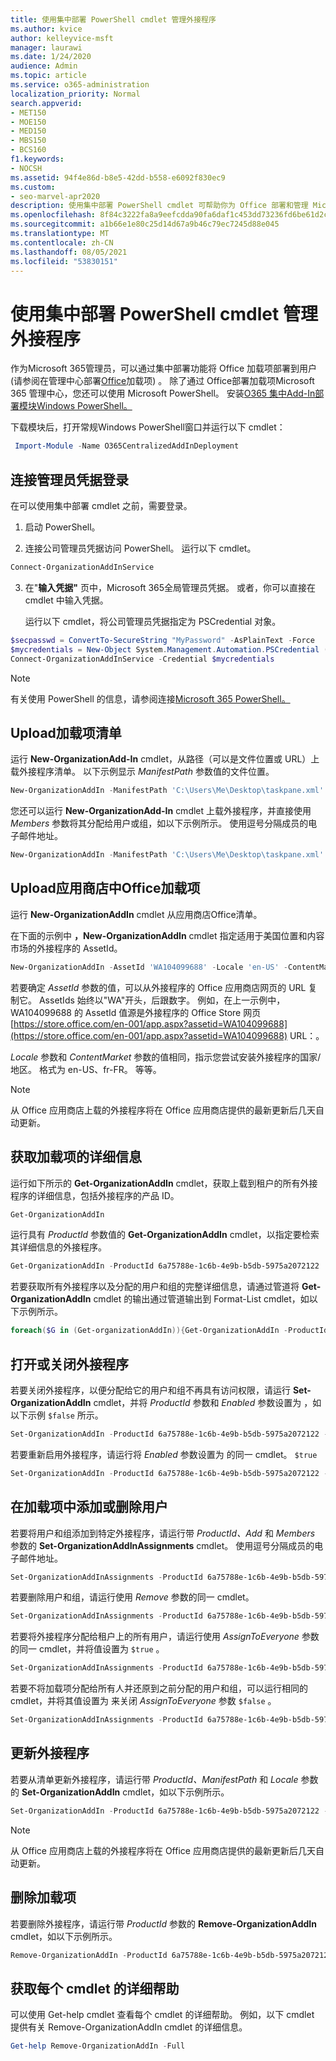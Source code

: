 ```yaml
---
title: 使用集中部署 PowerShell cmdlet 管理外接程序
ms.author: kvice
author: kelleyvice-msft
manager: laurawi
ms.date: 1/24/2020
audience: Admin
ms.topic: article
ms.service: o365-administration
localization_priority: Normal
search.appverid:
- MET150
- MOE150
- MED150
- MBS150
- BCS160
f1.keywords:
- NOCSH
ms.assetid: 94f4e86d-b8e5-42dd-b558-e6092f830ec9
ms.custom:
- seo-marvel-apr2020
description: 使用集中部署 PowerShell cmdlet 可帮助你为 Office 部署和管理 Microsoft 365 外接程序。
ms.openlocfilehash: 8f84c3222fa8a9eefcdda90fa6daf1c453dd73236fd6be61d2c57b63c7feceea
ms.sourcegitcommit: a1b66e1e80c25d14d67a9b46c79ec7245d88e045
ms.translationtype: MT
ms.contentlocale: zh-CN
ms.lasthandoff: 08/05/2021
ms.locfileid: "53830151"
---
```

# <a name="use-the-centralized-deployment-powershell-cmdlets-to-manage-add-ins"></a>使用集中部署 PowerShell cmdlet 管理外接程序

作为Microsoft 365管理员，可以通过集中部署功能将 Office 加载项部署到用户 (请参阅在管理中心部署[Office](../admin/manage/manage-deployment-of-add-ins.md)加载项) 。 除了通过 Office部署加载项Microsoft 365 管理中心，您还可以使用 Microsoft PowerShell。 安装[O365 集中Add-In部署模块Windows PowerShell。](https://www.powershellgallery.com/packages/O365CentralizedAddInDeployment) 

下载模块后，打开常规Windows PowerShell窗口并运行以下 cmdlet：

```powershell
 Import-Module -Name O365CentralizedAddInDeployment
```
    
## <a name="connect-using-your-admin-credentials"></a>连接管理员凭据登录

在可以使用集中部署 cmdlet 之前，需要登录。
  
1. 启动 PowerShell。
    
2. 连接公司管理员凭据访问 PowerShell。 运行以下 cmdlet。
    
  ```powershell
  Connect-OrganizationAddInService
  ```

3. 在"**输入凭据"** 页中，Microsoft 365全局管理员凭据。 或者，你可以直接在 cmdlet 中输入凭据。 
    
    运行以下 cmdlet，将公司管理员凭据指定为 PSCredential 对象。
    
  ```powershell
  $secpasswd = ConvertTo-SecureString "MyPassword" -AsPlainText -Force
  $mycredentials = New-Object System.Management.Automation.PSCredential ("serviceaccount@contoso.com", $secpasswd)
  Connect-OrganizationAddInService -Credential $mycredentials
  ```

> [!NOTE]
> 有关使用 PowerShell 的信息，请参阅连接[Microsoft 365 PowerShell。](./connect-to-microsoft-365-powershell.md) 
  
## <a name="upload-an-add-in-manifest"></a>Upload加载项清单

运行 **New-OrganizationAdd-In** cmdlet，从路径（可以是文件位置或 URL）上载外接程序清单。 以下示例显示  _ManifestPath_ 参数值的文件位置。 
  
```powershell
New-OrganizationAddIn -ManifestPath 'C:\Users\Me\Desktop\taskpane.xml' -Locale 'en-US'
```

您还可以运行 **New-OrganizationAdd-In** cmdlet 上载外接程序，并直接使用  _Members_ 参数将其分配给用户或组，如以下示例所示。 使用逗号分隔成员的电子邮件地址。 
  
```powershell
New-OrganizationAddIn -ManifestPath 'C:\Users\Me\Desktop\taskpane.xml' -Locale 'en-US' -Members  'KathyBonner@contoso.com', 'MaxHargrave@contoso.com'
```

## <a name="upload-an-add-in-from-the-office-store"></a>Upload应用商店中Office加载项

运行 **New-OrganizationAddIn** cmdlet 从应用商店Office清单。
  
在下面的示例中 **，New-OrganizationAddIn** cmdlet 指定适用于美国位置和内容市场的外接程序的 AssetId。
  
```powershell
New-OrganizationAddIn -AssetId 'WA104099688' -Locale 'en-US' -ContentMarket 'en-US'
```

若要确定 _AssetId_ 参数的值，可以从外接程序的 Office 应用商店网页的 URL 复制它。 AssetIds 始终以"WA"开头，后跟数字。 例如，在上一示例中，WA104099688 的 AssetId 值源是外接程序的 Office Store 网页 [https://store.office.com/en-001/app.aspx?assetid=WA104099688](https://store.office.com/en-001/app.aspx?assetid=WA104099688) URL：。
  
_Locale_ 参数和 _ContentMarket_ 参数的值相同，指示您尝试安装外接程序的国家/地区。 格式为 en-US、fr-FR。 等等。 
  
> [!NOTE]
> 从 Office 应用商店上载的外接程序将在 Office 应用商店提供的最新更新后几天自动更新。 
  
## <a name="get-details-of-an-add-in"></a>获取加载项的详细信息

运行如下所示的 **Get-OrganizationAddIn** cmdlet，获取上载到租户的所有外接程序的详细信息，包括外接程序的产品 ID。
  
```powershell
Get-OrganizationAddIn
```

运行具有 _ProductId_ 参数值的 **Get-OrganizationAddIn** cmdlet，以指定要检索其详细信息的外接程序。 
  
```powershell
Get-OrganizationAddIn -ProductId 6a75788e-1c6b-4e9b-b5db-5975a2072122
```

若要获取所有外接程序以及分配的用户和组的完整详细信息，请通过管道将 **Get-OrganizationAddIn** cmdlet 的输出通过管道输出到 Format-List cmdlet，如以下示例所示。
  
```powershell
foreach($G in (Get-organizationAddIn)){Get-OrganizationAddIn -ProductId $G.ProductId | Format-List}
```

## <a name="turn-on-or-turn-off-an-add-in"></a>打开或关闭外接程序

若要关闭外接程序，以便分配给它的用户和组不再具有访问权限，请运行 **Set-OrganizationAddIn** cmdlet，并将  _ProductId_ 参数和  _Enabled_ 参数设置为 ，如以下示例  `$false` 所示。
  
```powershell
Set-OrganizationAddIn -ProductId 6a75788e-1c6b-4e9b-b5db-5975a2072122 -Enabled $false
```

若要重新启用外接程序，请运行将 _Enabled_ 参数设置为 的同一 cmdlet。 `$true`
  
```powershell
Set-OrganizationAddIn -ProductId 6a75788e-1c6b-4e9b-b5db-5975a2072122 -Enabled $true
```

## <a name="add-or-remove-users-from-an-add-in"></a>在加载项中添加或删除用户

若要将用户和组添加到特定外接程序，请运行带 _ProductId、Add_ 和 _Members_ 参数的 **Set-OrganizationAddInAssignments** cmdlet。  使用逗号分隔成员的电子邮件地址。 
  
```powershell
Set-OrganizationAddInAssignments -ProductId 6a75788e-1c6b-4e9b-b5db-5975a2072122 -Add -Members 'KathyBonner@contoso.com','sales@contoso.com'
```

若要删除用户和组，请运行使用  _Remove_ 参数的同一 cmdlet。 
  
```powershell
Set-OrganizationAddInAssignments -ProductId 6a75788e-1c6b-4e9b-b5db-5975a2072122 -Remove -Members 'KathyBonner@contoso.com','sales@contoso.com'
```

若要将外接程序分配给租户上的所有用户，请运行使用  _AssignToEveryone_ 参数的同一 cmdlet，并将值设置为  `$true` 。
  
```powershell
Set-OrganizationAddInAssignments -ProductId 6a75788e-1c6b-4e9b-b5db-5975a2072122 -AssignToEveryone $true
```

若要不将加载项分配给所有人并还原到之前分配的用户和组，可以运行相同的 cmdlet，并将其值设置为 来关闭  _AssignToEveryone_ 参数  `$false` 。
  
```powershell
Set-OrganizationAddInAssignments -ProductId 6a75788e-1c6b-4e9b-b5db-5975a2072122 -AssignToEveryone $false
```

## <a name="update-an-add-in"></a>更新外接程序

若要从清单更新外接程序，请运行带 _ProductId、ManifestPath_ 和 _Locale_ 参数的 **Set-OrganizationAddIn** cmdlet，如以下示例所示。  
  
```powershell
Set-OrganizationAddIn -ProductId 6a75788e-1c6b-4e9b-b5db-5975a2072122 -ManifestPath 'C:\Users\Me\Desktop\taskpane.xml' -Locale 'en-US'
```

> [!NOTE]
> 从 Office 应用商店上载的外接程序将在 Office 应用商店提供的最新更新后几天自动更新。 
  
## <a name="delete-an-add-in"></a>删除加载项

若要删除外接程序，请运行带 _ProductId_ 参数的 **Remove-OrganizationAddIn** cmdlet，如以下示例所示。 
  
```powershell
Remove-OrganizationAddIn -ProductId 6a75788e-1c6b-4e9b-b5db-5975a2072122
```

<!--
## Customize Microsoft Store add-ins for your organization

You must customize the add-in before you deploy it to your organization. Add-ins older than version 1.1 are not supported by this feature. 

We recommend that you deploy a customized add-in  to yourself first to make sure it works as expected before you deploy it to your entire organization.

Note also the following restrictions:
- All URLs must be absolute (include http or https) and valid.
- *DisplayName* must not exceed 125 characters 
- *DisplayName*, *Resources* and *AppDomains* must not include the following characters: 
 
    - \<
    -  \>
    -  ;
    -  =   

If you want to customize an add-in that has been deployed, you have to uninstall it in the admin center, and see [remove an add-in from local cache](#remove-an-add-in-from-local-cache) for steps to remove it from each computer it has been deployed to.

To customize an add-in, run the **Set –OrganizationAddInOverrides** cmdlet with the *ProductId* as a parameter, followed by the tag you want to overwrite and the new value. To find out how to get the *ProductId* see [get details of an add-in](#get-details-of-an-add-in) in this article. For example:

```powershell
 Set-OrganizationAddInOverrides -ProductId 5b31b349-2c41-4f94-b720-6ee40349d391 -IconUrl "https://site.com/img.jpg" 
```
To customize multiple tags for an add-in, add those tags to the commandline:

```powershell
Set-OrganizationAddInOverrides -ProductId 5b31b349-2c41-4f94-b720-6ee40349d391 -Hosts h1, 2 -DisplayName "New DocuSign W" -IconUrl "https://site.com/img.jpg" 
```

> [!IMPORTANT]
> You must apply multiple customized tags to one add-in as one command. If you customize tags one by one, only the last customization will be applied. Additionally, if you customize a tag by mistake, you must remove all customizations and start over.

### Tags you can customize

| Tag                  | Description          |
| :------------------- | :------------------- |
| \<IconURL>   </br>| The URL of the image used as the add-in’s icon (in admin center). </br> |
| \<DisplayName>| The title of the add-in  (in admin center).|
| \<Hosts>| List of apps that will support the add-in.|
| \<SourceLocation> | The source URL that the add-in will connect to.| 
| \<AppDomains> | A list of domains that the add-in can connect with. | 
| \<SupportURL>| The URL users can use to access help and support. | 
| \<Resources>  | This tag contains a number of elements including titles, tooltips, and icons of different sizes.| 
|
### Customize Resources tag

Any element in the <Resources> tag of the manifest can be customized dynamically. You first need to check the manifest to find the element id to which you want to assign a new value. The <Resources> tag looks like this:

```
<Resources>  
    <bt:Images> 
          <bt:Image id=”img16icon” DefaultValue=”https://site.com/img.jpg” 
    </bt:Images> 
</Resources> 
``` 
In this case, the element id for the image is “img16icon” and the value associated with it is “http:<i></i>//site.<i></i>com/img.jpg.”

Once you have identified the elements you want to customize, use the following command in Powershell to assign new values to the elements:

```powershell
Set-OrganizationAddInOverrides -Resources @{“ElementID” = “New Value”; “NextElementID” = “Next New Value”} 
```

You can customize as many elements with the command as you need to.

### Remove customization from an add-in

The only option currently available for deleting customizations is to delete all of them at once:

```powershell
Remove-OrganizationAddInOverrides -ProductId 5b31b349-2c41-4f94-b720-6ee40349d391 
```

### View add-in customizations

To view a list of applied customizations, run the **Get-OrganizationAddInOverrides** cmdlet. If **Get-OrganizationAddInOverrides** is run without a *ProductId* then a list of all add-ins with applied overrides are returned.  

```powershell
Get-OrganizationAddInOverrides 
```
If ProductId is specified, then a list of overrides applied to that add-in is returned. 

```powershell
Get-OrganizationAddInOverrides -ProductId 5b31b349-2c41-4f94-b720-6ee40349d391 
```

### Remove an add-in from local cache

If an add-in has been deployed, it has to be removed from the cache in each computer before it can be customized. To remive an add-in from cache:

1. Navigate to the “Users” folder in C:\ 
1. Go to your user folder
1. Navigate to AppData\Local\Microsoft\Office and select the folder associated with your version of Office
1. In the *Wef* folder delete the *Manifests* folder.

-->

## <a name="get-detailed-help-for-each-cmdlet"></a>获取每个 cmdlet 的详细帮助

可以使用 Get-help cmdlet 查看每个 cmdlet 的详细帮助。 例如，以下 cmdlet 提供有关 Remove-OrganizationAddIn cmdlet 的详细信息。
  
```powershell
Get-help Remove-OrganizationAddIn -Full
```
